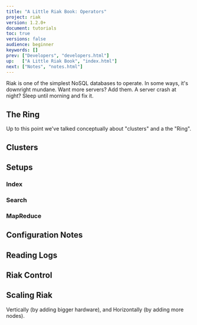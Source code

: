 ```yaml
---
title: "A Little Riak Book: Operators"
project: riak
version: 1.2.0+
document: tutorials
toc: true
versions: false
audience: beginner
keywords: []
prev: ["Developers", "developers.html"]
up:   ["A Little Riak Book", "index.html"]
next: ["Notes", "notes.html"]
---
```


Riak is one of the simplest NoSQL databases to operate. In some ways, it's downright mundane. Want more servers? Add them. A server crash at night? Sleep until morning and fix it.

## The Ring

Up to this point we've talked conceptually about "clusters" and a the "Ring".

## Clusters

## Setups

### Index

### Search

### MapReduce

## Configuration Notes

## Reading Logs

## Riak Control

## Scaling Riak

Vertically (by adding bigger hardware), and Horizontally (by adding more nodes).
